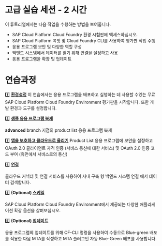 # 고급 실습 세션 - 2 시간

이 튜토리얼에서는 다음 작업을 수행하는 방법을 보여줍니다.
* SAP Cloud Platform Cloud Foundry 환경 시험판에 액세스하십시오.
* SAP Cloud Platform 콕핏 및 Cloud Foundry CLI를 사용하여 평가판 작업 수행
* 응용 프로그램 보안 및 다양한 역할 구성
* 백엔드 시스템에서 데이터를 얻기 위해 연결을 설정하고 사용
* 응용 프로그램을 확장 및 업데이트

# 연습과정

:one: **[환경설정](../01_setup)**
이 연습에서는 응용 프로그램을 배포하고 실행하는 데 사용할 수있는 무료 SAP Cloud Platform Cloud Foundry Environment 평가판을 시작합니다. 또한 개발 환경과 도구를 설정합니다.

:two: **[샘플 응용 프로그램 복제](../11_clonebranch)**

**advanced** branch 지점의 product list 응용 프로그램 복제

:three: **[앱을 보호하고 클라우드로 올리기](../09_secure)**
Product List 응용 프로그램에 보안을 설정하고 OAuth 2.0 클라이언트 자격 인증 (서비스 통신에 대한 서비스) 및 OAuth 2.0 인증 코드 부여 (휴먼에서 서비스로의 통신)

:four: **[연결](../10_connectivity)**

클라우드 커넥터 및 연결 서비스를 사용하여 사내 구축 형 백엔드 시스템 연결 에서 데이터 검색합니다.

:five: **(Optional) [스케일](../07_scale)**

SAP Cloud Platform Cloud Foundry Environment에서 제공되는 다양한 애플리케이션 확장 옵션을 살펴보십시오.

:six: **(Optional) [업데이트](../08_update)**

응용 프로그램의 업데이트를 위해 CF-CLI 명령을 사용하여 수동으로 Blue-green 배포를 적용한 다음 MTA를 작성하고 MTA 플러그인 자동 Blue-Green 배포를 사용합니다.
